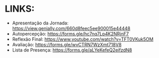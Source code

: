 # LINKS:
  - Apresentação da Jornada: https://view.genially.com/660d8feec5ee900015e44448
  - Autopercepção: https://forms.gle/hc7nq7Lp4K2NRjnF7
  - Reflexão Final: https://www.youtube.com/watch?v=TFT0VKuk5OM
  - Avaliação: https://forms.gle/wvCTRN7WzXmt718V8
  - Lista de Presença: https://forms.gle/aLYeKefeQ2eifzdN8
